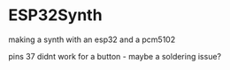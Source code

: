 # ESP32Synth
making a synth with an esp32 and a pcm5102

pins 37 didnt work for a button - maybe a soldering issue?